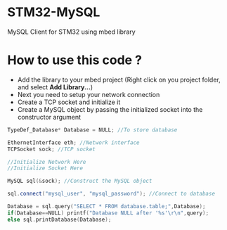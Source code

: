 # STM32-MySQL
MySQL Client for STM32 using mbed library

# How to use this code ?
- Add the library to your mbed project (Right click on you project folder, and select **Add Library...**)
- Next you need to setup your network connection
- Create a TCP socket and initialize it
- Create a MySQL object by passing the initialized socket into the constructor argument

```C++
TypeDef_Database* Database = NULL; //To store database

EthernetInterface eth; //Network interface
TCPSocket sock; //TCP socket

//Initialize Network Here
//Initialize Socket Here

MySQL sql(&sock); //Construct the MySQL object

sql.connect("mysql_user", "mysql_password"); //Connect to database

Database = sql.query("SELECT * FROM database.table;",Database);
if(Database==NULL) printf("Database NULL after '%s'\r\n",query);
else sql.printDatabase(Database);
```
